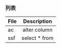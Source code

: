 ### 列表 ###

| File          | Description           | 
| ------------- |:-------------:|
| ac      | alter column |
| ssf      | select * from       |
